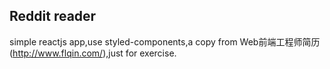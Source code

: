 ## Reddit reader
simple reactjs app,use styled-components,a copy from Web前端工程师简历(http://www.flqin.com/),just for exercise.
